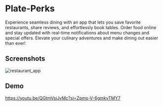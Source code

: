# Plate-Perks
Experience seamless dining with an app that lets you save favorite restaurants, share reviews, and effortlessly book tables. Order food online and stay updated with real-time notifications about menu changes and special offers. Elevate your culinary adventures and make dining out easier than ever!

## Screenshots
![restaurant_app](https://github.com/user-attachments/assets/c2ad1de5-b886-4ced-b0e5-1d6108a2e2c9)

## Demo
https://youtu.be/QGtmVsjJvMc?si=Zpms-V-6gmkvTMY7
